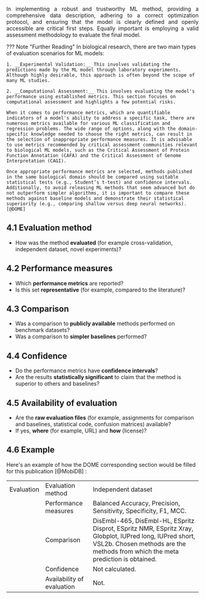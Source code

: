 <p style='text-align: justify;'>
In implementing a robust and trustworthy ML method, providing a comprehensive data description, adhering to a correct optimization protocol, and ensuring that the model is clearly defined and openly accessible are critical first steps. Equally important is employing a valid assessment methodology to evaluate the final model.
</p>

??? Note "Further Reading"
	In biological research, there are two main types of evaluation scenarios for ML models: 
	
	1. __Experimental Validation:__ This involves validating the predictions made by the ML model through laboratory experiments. Although highly desirable, this approach is often beyond the scope of many ML studies.
	
	2. __Computational Assessment:__ This involves evaluating the model's performance using established metrics. This section focuses on computational assessment and highlights a few potential risks.
	
	When it comes to performance metrics, which are quantifiable indicators of a model's ability to address a specific task, there are numerous metrics available for various ML classification and regression problems. The wide range of options, along with the domain-specific knowledge needed to choose the right metrics, can result in the selection of inappropriate performance measures. It is advisable to use metrics recommended by critical assessment communities relevant to biological ML models, such as the Critical Assessment of Protein Function Annotation (CAFA) and the Critical Assessment of Genome Interpretation (CAGI).
	
	Once appropriate performance metrics are selected, methods published in the same biological domain should be compared using suitable statistical tests (e.g., Student’s t-test) and confidence intervals. Additionally, to avoid releasing ML methods that seem advanced but do not outperform simpler algorithms, it is important to compare these methods against baseline models and demonstrate their statistical superiority (e.g., comparing shallow versus deep neural networks).[@DOME]




## 4.1 Evaluation method

- How was the method __evaluated__ (for example cross-validation, independent dataset, novel experiments)?

## 4.2 Performance measures

- Which __performance metrics__ are reported? 
- Is this set __representative__ (for example, compared to the literature)?

## 4.3 Comparison

- Was a comparison to __publicly available__ methods performed on benchmark datasets? 
- Was a comparison to __simpler baselines__ performed?

## 4.4 Confidence

- Do the performance metrics have __confidence intervals__? 
- Are the results __statistically significant__ to claim that the method is superior to others and baselines?


## 4.5 Availability of evaluation

- Are the __raw evaluation files__ (for example, assignments for comparison and baselines, statistical code, confusion matrices) available? 
- If yes, __where__ (for example, URL) and __how__ (license)?


## 4.6 Example

Here's an example of how the DOME corresponding section would be filled for this publication [@MobiDB] :

|      |        |      |
|-------    |-------    |---------  |
| Evaluation  | Evaluation method | Independent dataset  |
|     		  | Performance measures | Balanced Accuracy, Precision, Sensitivity, Specificity, F1, MCC. |
|     		  | Comparison | DisEmbl-465, DisEmbl-HL, ESpritz Disprot, ESpritz NMR, ESpritz Xray, Globplot, IUPred long, IUPred short, VSL2b. Chosen methods are the methods from which the meta prediction is obtained.|
|     		  | Confidence  |Not calculated.|
|     		  | Availability of evaluation  |Not.|

<br> 